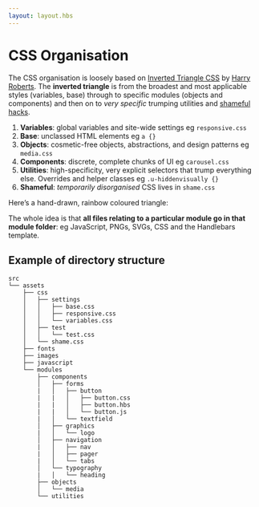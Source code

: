 ```yaml
---
layout: layout.hbs
---
```


# CSS Organisation

The CSS organisation is loosely based on [Inverted Triangle CSS](https://github.com/itcss) by [Harry Roberts](https://twitter.com/csswizardry). The **inverted triangle** is from the broadest and most applicable styles (variables, base) through to specific modules (objects and components) and then on to _very specific_ trumping utilities and [shameful hacks](https://csswizardry.com/2013/04/shame-css/).

1. **Variables**: global variables and site-wide settings eg `responsive.css`
2. **Base**: unclassed HTML elements eg `a {}`
3. **Objects**: cosmetic-free objects, abstractions, and design patterns eg `media.css`
4. **Components**: discrete, complete chunks of UI eg `carousel.css`
5. **Utilities**: high-specificity, very explicit selectors that trump
everything else. Overrides and helper classes eg `.u-hiddenvisually {}`
6. **Shameful**: _temporarily disorganised_ CSS lives in `shame.css`

Here’s a hand-drawn, rainbow coloured triangle:

The whole idea is that **all files relating to a particular module go in that module folder**: eg JavaScript, PNGs, SVGs, CSS and the Handlebars template. 

## Example of directory structure 

```
src
└── assets
    ├── css
    │   ├── settings
    │   │   ├── base.css
    │   │   ├── responsive.css
    │   │   └── variables.css
    │   ├── test
    │   │   └── test.css
    │   └── shame.css
    ├── fonts
    ├── images
    ├── javascript
    └── modules
        ├── components
        │   ├── forms
        |   │   ├── button
        |   |   │   ├── button.css
        |   |   │   ├── button.hbs
        |   |   │   └── button.js
        |   │   └── textfield
        │   ├── graphics
        |   │   └── logo
        │   ├── navigation
        |   │   ├── nav
        |   │   ├── pager
        |   │   └── tabs
        │   └── typography
        |   │   └── heading
        ├── objects
        │   └── media
        └── utilities
```
